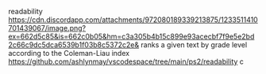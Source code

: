 readability
https://cdn.discordapp.com/attachments/972080189339213875/1233511410701439067/image.png?ex=662d5c85&is=662c0b05&hm=c3a305b4b15c899e93acecbf7f9e5e2bd2c66c9dc5dca6539b1f03b8c5372c2e&
ranks a given text by grade level according to the Coleman-Liau index
https://github.com/ashlynmay/vscodespace/tree/main/ps2/readability
c